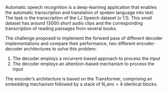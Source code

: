 Automatic speech recognition is a deep-learning application that enables the automatic transcription and translation of spoken language into text.
The task is the transcription of the LJ Speech dataset (v 1.1).
This small dataset has around 13000 short audio clips and the corresponding transcription of reading passages from several books.

The challenge proposed to implement the forward pass of different decoder implementations and compare their performance,
two different encoder-decoder architectures to solve this problem:
  1. The decoder employs a recurrent-based approach to process the input
  2. The decoder employs an attention-based mechanism to process the input

The encoder’s architecture is based on the Transformer, comprising an embedding mechanism followed by a stack of N_enc = 4 identical blocks.
